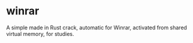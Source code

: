 # winrar
A simple made in Rust crack, automatic for Winrar, activated from shared virtual memory, for studies.
